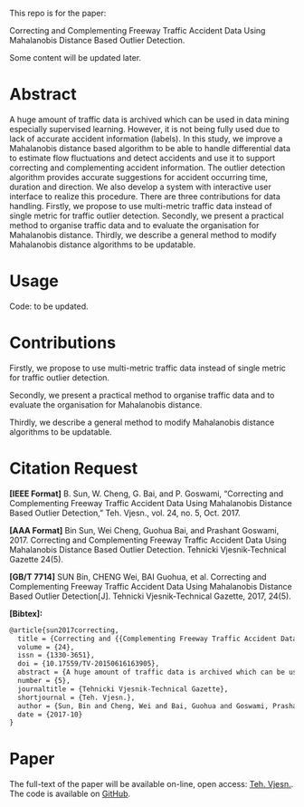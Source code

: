 This repo is for the paper:

Correcting and Complementing Freeway Traffic Accident Data Using Mahalanobis Distance Based Outlier Detection.

Some content will be updated later.

# Abstract
A huge amount of traffic data is archived which can be used in data mining especially supervised learning. However, it is not being fully used due to lack of accurate accident information (labels). In this study, we improve a Mahalanobis distance based algorithm to be able to handle differential data to estimate flow fluctuations and detect accidents and use it to support correcting and complementing accident information. The outlier detection algorithm provides accurate suggestions for accident occurring time, duration and direction. We also develop a system with interactive user interface to realize this procedure. There are three contributions for data handling. Firstly, we propose to use multi-metric traffic data instead of single metric for traffic outlier detection. Secondly, we present a practical method to organise traffic data and to evaluate the organisation for Mahalanobis distance. Thirdly, we describe a general method to modify Mahalanobis distance algorithms to be updatable.

# Usage
Code: to be updated. 

# Contributions
Firstly, we  propose to use multi-metric traffic data instead of single metric  for traffic outlier detection. 

Secondly, we present a practical method to organise traffic data and to evaluate the organisation for Mahalanobis distance. 

Thirdly, we describe a general method to modify Mahalanobis distance algorithms to be updatable.

# Citation Request
**[IEEE Format]** B. Sun, W. Cheng, G. Bai, and P. Goswami, “Correcting and Complementing Freeway Traffic Accident Data Using Mahalanobis Distance Based Outlier Detection,” Teh. Vjesn., vol. 24, no. 5, Oct. 2017.

**[AAA Format]** Bin Sun, Wei Cheng, Guohua Bai, and Prashant Goswami, 2017. Correcting and Complementing Freeway Traffic Accident Data Using Mahalanobis Distance Based Outlier Detection. Tehnicki Vjesnik-Technical Gazette 24(5).

**[GB/T 7714]** SUN Bin, CHENG Wei, BAI Guohua, et al. Correcting and Complementing Freeway Traffic Accident Data Using Mahalanobis Distance Based Outlier Detection[J]. Tehnicki Vjesnik-Technical Gazette, 2017, 24(5).

**[Bibtex]:**

```tex
@article{sun2017correcting,
  title = {Correcting and {{Complementing Freeway Traffic Accident Data Using Mahalanobis Distance Based Outlier Detection}}},
  volume = {24},
  issn = {1330-3651},
  doi = {10.17559/TV-20150616163905},
  abstract = {A huge amount of traffic data is archived which can be used in data mining especially supervised learning. However, it is not being fully used due to lack of accurate accident information (labels). In this study, we improve a Mahalanobis distance based algorithm to be able to handle differential data to estimate flow fluctuations and detect accidents and use it to support correcting and complementing accident information. The outlier detection algorithm provides accurate suggestions for accident occurring time, duration and direction. We also develop a system with interactive user interface to realize this procedure. There are three contributions for data handling. Firstly, we propose to use multi-metric traffic data instead of single metric for traffic outlier detection. Secondly, we present a practical method to organise traffic data and to evaluate the organisation for Mahalanobis distance. Thirdly, we describe a general method to modify Mahalanobis distance algorithms to be updatable.},
  number = {5},
  journaltitle = {Tehnicki Vjesnik-Technical Gazette},
  shortjournal = {Teh. Vjesn.},
  author = {Sun, Bin and Cheng, Wei and Bai, Guohua and Goswami, Prashant},
  date = {2017-10}
}
```

# Paper
The full-text of the paper will be available on-line, open access: [Teh. Vjesn.](http://dx.doi.org/10.17559/TV-20150616163905).
The code is available on [GitHub](https://github.com/SunnyBingoMe/sun2017correcting-github).
